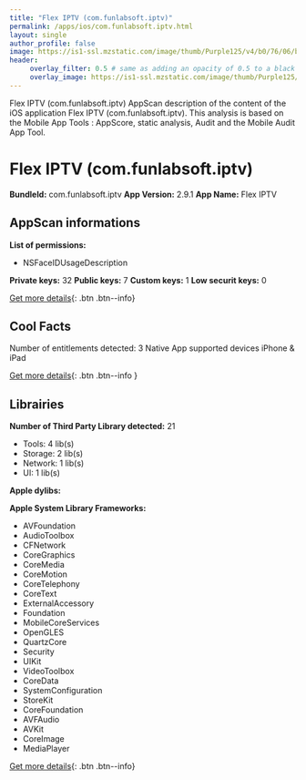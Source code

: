 ```yaml
---
title: "Flex IPTV (com.funlabsoft.iptv)"
permalink: /apps/ios/com.funlabsoft.iptv.html
layout: single
author_profile: false
image: https://is1-ssl.mzstatic.com/image/thumb/Purple125/v4/b0/76/06/b0760667-9b86-971f-6913-b39751a26c7a/AppIcon-1x_U007emarketing-0-7-0-85-220.png/512x512bb.jpg
header: 
     overlay_filter: 0.5 # same as adding an opacity of 0.5 to a black background
     overlay_image: https://is1-ssl.mzstatic.com/image/thumb/Purple125/v4/b0/76/06/b0760667-9b86-971f-6913-b39751a26c7a/AppIcon-1x_U007emarketing-0-7-0-85-220.png/512x512bb.jpg
---
```

Flex IPTV (com.funlabsoft.iptv) AppScan description of the content of the iOS application Flex IPTV (com.funlabsoft.iptv). This analysis is based on the Mobile App Tools : AppScore, static analysis, Audit and the Mobile Audit App Tool.

# Flex IPTV (com.funlabsoft.iptv)

**BundleId:** com.funlabsoft.iptv
**App Version:** 2.9.1
**App Name:** Flex IPTV


## AppScan informations 

**List of permissions:** 
- NSFaceIDUsageDescription
  
  
**Private keys:** 32
**Public keys:** 7
**Custom keys:** 1
**Low securit keys:** 0
  
[Get more details](/pricing.html){: .btn .btn--info}

## Cool Facts

Number of entitlements detected: 3
Native App
supported devices iPhone & iPad
  
[Get more details](/pricing.html){: .btn .btn--info }

## Librairies 
**Number of Third Party Library detected:** 21
- Tools: 4 lib(s)
- Storage: 2 lib(s)
- Network: 1 lib(s)
- UI: 1 lib(s)


**Apple dylibs:**


**Apple System Library Frameworks:**
- AVFoundation
- AudioToolbox
- CFNetwork
- CoreGraphics
- CoreMedia
- CoreMotion
- CoreTelephony
- CoreText
- ExternalAccessory
- Foundation
- MobileCoreServices
- OpenGLES
- QuartzCore
- Security
- UIKit
- VideoToolbox
- CoreData
- SystemConfiguration
- StoreKit
- CoreFoundation
- AVFAudio
- AVKit
- CoreImage
- MediaPlayer


  
[Get more details](/pricing.html){: .btn .btn--info}

